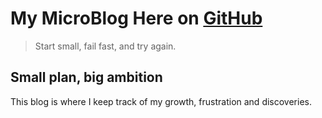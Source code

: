 # My MicroBlog Here on [GitHub](https://www.github.com/tian3rd)

> Start small, fail fast, and try again.

## Small plan, big ambition

This blog is where I keep track of my growth, frustration and discoveries.
